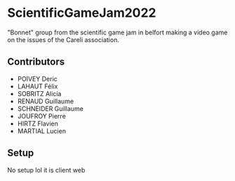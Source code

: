# ScientificGameJam2022

"Bonnet" group from the scientific game jam in belfort making a video game on the issues of the Careli association.

## Contributors

- POIVEY Deric
- LAHAUT Félix
- SOBRITZ Alicia
- RENAUD Guillaume
- SCHNEIDER Guillaume
- JOUFROY Pierre
- HIRTZ Flavien
- MARTIAL Lucien

## Setup

No setup lol it is client web
